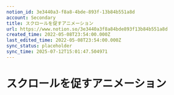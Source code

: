 ```yaml
---
notion_id: 3e3440a3-f8a8-4bde-893f-13b84b551a8d
account: Secondary
title: スクロールを促すアニメーション
url: https://www.notion.so/3e3440a3f8a84bde893f13b84b551a8d
created_time: 2022-05-08T23:54:00.000Z
last_edited_time: 2022-05-08T23:54:00.000Z
sync_status: placeholder
sync_time: 2025-07-12T15:01:47.504971
---
```

# スクロールを促すアニメーション
